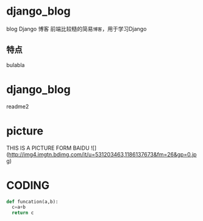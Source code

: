 # django_blog
blog Django 博客
前端比较糙的简易`博客`，用于学习Django

## 特点
bulabla

# django_blog 
  readme2

# picture
THIS IS A PICTURE FORM BAIDU
![] (http://img4.imgtn.bdimg.com/it/u=531203463,1186137673&fm=26&gp=0.jpg)

# CODING
```PYTHON
def funcation(a,b):
  c=a+b
  return c
```
